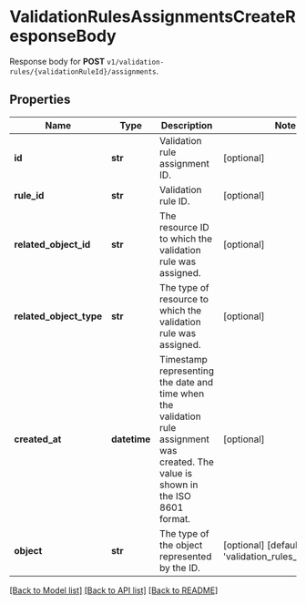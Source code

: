 # ValidationRulesAssignmentsCreateResponseBody

Response body for **POST** `v1/validation-rules/{validationRuleId}/assignments`.

## Properties

Name | Type | Description | Notes
------------ | ------------- | ------------- | -------------
**id** | **str** | Validation rule assignment ID. | [optional] 
**rule_id** | **str** | Validation rule ID. | [optional] 
**related_object_id** | **str** | The resource ID to which the validation rule was assigned. | [optional] 
**related_object_type** | **str** | The type of resource to which the validation rule was assigned. | [optional] 
**created_at** | **datetime** | Timestamp representing the date and time when the validation rule assignment was created. The value is shown in the ISO 8601 format. | [optional] 
**object** | **str** | The type of the object represented by the ID. | [optional] [default to 'validation_rules_assignment']

[[Back to Model list]](../README.md#documentation-for-models) [[Back to API list]](../README.md#documentation-for-api-endpoints) [[Back to README]](../README.md)


